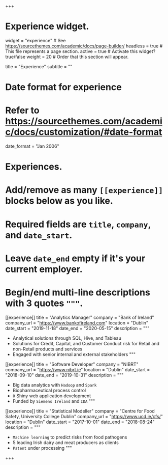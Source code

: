 +++
# Experience widget.
widget = "experience"  # See https://sourcethemes.com/academic/docs/page-builder/
headless = true  # This file represents a page section.
active = true  # Activate this widget? true/false
weight = 20  # Order that this section will appear.

title = "Experience"
subtitle = ""

# Date format for experience
#   Refer to https://sourcethemes.com/academic/docs/customization/#date-format
date_format = "Jan 2006"

# Experiences.
#   Add/remove as many `[[experience]]` blocks below as you like.
#   Required fields are `title`, `company`, and `date_start`.
#   Leave `date_end` empty if it's your current employer.
#   Begin/end multi-line descriptions with 3 quotes `"""`.
[[experience]]
  title = "Analytics Manager"
  company = "Bank of Ireland"
  company_url = "https://www.bankofireland.com"
  location = "Dublin"
  date_start = "2019-11-18"
  date_end = "2020-05-15"
  description = """
  * Analytical solutions through SQL, Hive, and Tableau
  * Solutions for Credit, Capital, and Customer Conduct risk for Retail and non-Retail products and services
  * Engaged with senior internal and external stakeholders
  """

[[experience]]
  title = "Software Developer"
  company = "NIBRT"
  company_url = "https://www.nibrt.ie"
  location = "Dublin"
  date_start = "2018-09-10"
  date_end = "2019-10-31"
  description = """
  * Big data analytics with `Hadoop` and `Spark`
  * Biopharmaceutical process control
  * `R` Shiny web application development
  * Funded by `Siemens Ireland` and `IDA`
  """

[[experience]]
  title = "Statistical Modeller"
  company = "Centre for Food Safety, University College Dublin"
  company_url = "https://www.ucd.ie/cfs/"
  location = "Dublin"
  date_start = "2017-10-01"
  date_end = "2018-08-24"
  description = """
  * `Machine learning` to predict risks from food pathogens
  * 5 leading Irish dairy and meat producers as clients
  * `Patent` under processing
  """

+++
